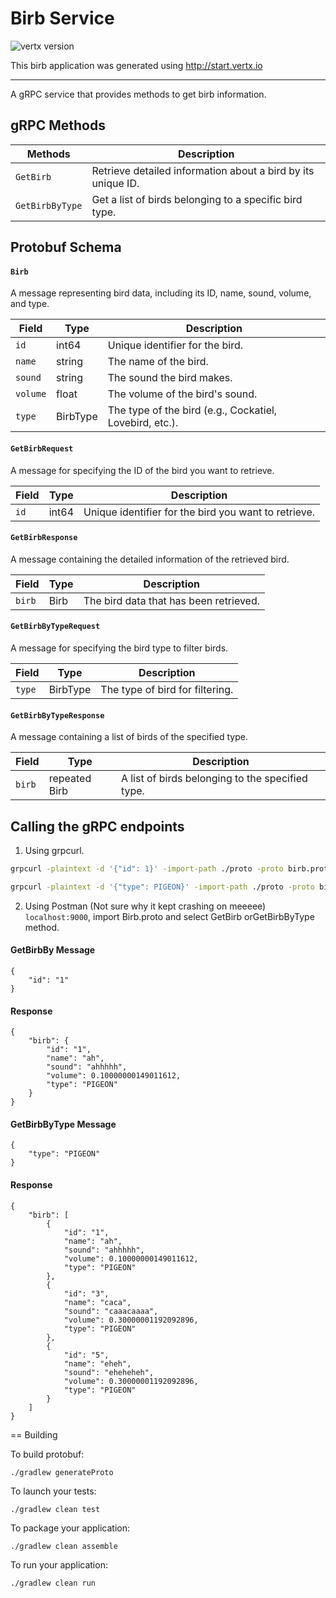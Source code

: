 # Birb Service

![vertx version](https://img.shields.io/badge/vert.x-4.4.6-purple.svg[link="https://vertx.io)

This birb application was generated using http://start.vertx.io

-----------
A gRPC service that provides methods to get birb information.

## gRPC Methods

| Methods               | Description                                                      |
|-----------------------|------------------------------------------------------------------|
| `GetBirb`             | Retrieve detailed information about a bird by its unique ID.    |
| `GetBirbByType`       | Get a list of birds belonging to a specific bird type.           |

## Protobuf Schema

#### `Birb`

A message representing bird data, including its ID, name, sound, volume, and type.

| Field   | Type    | Description                          |
|---------|---------|--------------------------------------|
| `id`    | int64   | Unique identifier for the bird.      |
| `name`  | string  | The name of the bird.                |
| `sound` | string  | The sound the bird makes.           |
| `volume`| float   | The volume of the bird's sound.     |
| `type`  | BirbType| The type of the bird (e.g., Cockatiel, Lovebird, etc.).

#### `GetBirbRequest`

A message for specifying the ID of the bird you want to retrieve.

| Field   | Type    | Description                          |
|---------|---------|--------------------------------------|
| `id`    | int64   | Unique identifier for the bird you want to retrieve.

#### `GetBirbResponse`

A message containing the detailed information of the retrieved bird.

| Field   | Type    | Description                          |
|---------|---------|--------------------------------------|
| `birb`  | Birb    | The bird data that has been retrieved.

#### `GetBirbByTypeRequest`

A message for specifying the bird type to filter birds.

| Field   | Type    | Description                          |
|---------|---------|--------------------------------------|
| `type`  | BirbType| The type of bird for filtering.

#### `GetBirbByTypeResponse`

A message containing a list of birds of the specified type.

| Field   | Type    | Description                          |
|---------|---------|--------------------------------------|
| `birb`  | repeated Birb | A list of birds belonging to the specified type.


## Calling the gRPC endpoints

1. Using grpcurl.

```bash
grpcurl -plaintext -d '{"id": 1}' -import-path ./proto -proto birb.proto localhost:50051 birb.BirbService/GetBirb
```

```bash
grpcurl -plaintext -d '{"type": PIGEON}' -import-path ./proto -proto birb.proto localhost:50051 birb.BirbService/GetBirbByType
```

2. Using Postman (Not sure why it kept crashing on meeeee) `localhost:9000`, import Birb.proto and select GetBirb orGetBirbByType method.

#### GetBirbBy Message
```
{
    "id": "1"
}
```

#### Response
```
{
    "birb": {
        "id": "1",
        "name": "ah",
        "sound": "ahhhhh",
        "volume": 0.10000000149011612,
        "type": "PIGEON"
    }
}
```

#### GetBirbByType Message
```
{
    "type": "PIGEON"
}
```

#### Response
```
{
    "birb": [
        {
            "id": "1",
            "name": "ah",
            "sound": "ahhhhh",
            "volume": 0.10000000149011612,
            "type": "PIGEON"
        },
        {
            "id": "3",
            "name": "caca",
            "sound": "caaacaaaa",
            "volume": 0.30000001192092896,
            "type": "PIGEON"
        },
        {
            "id": "5",
            "name": "eheh",
            "sound": "eheheheh",
            "volume": 0.30000001192092896,
            "type": "PIGEON"
        }
    ]
}
```

== Building

To build protobuf:
```
./gradlew generateProto
```

To launch your tests:
```
./gradlew clean test
```

To package your application:
```
./gradlew clean assemble
```

To run your application:
```
./gradlew clean run
```

